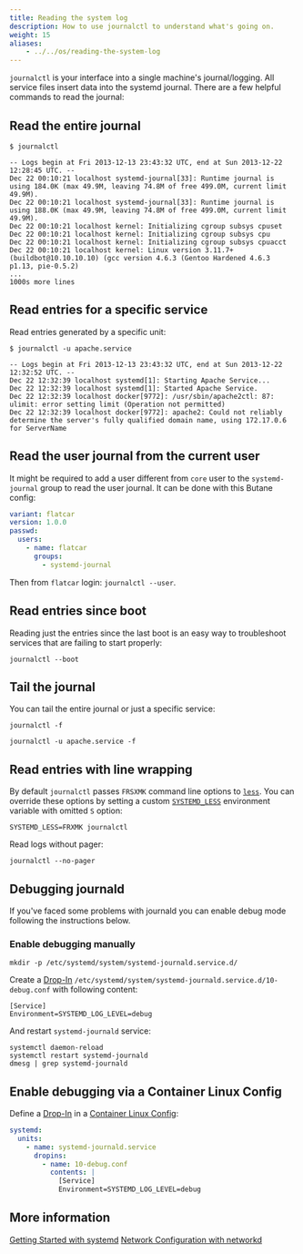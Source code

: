 ```yaml
---
title: Reading the system log
description: How to use journalctl to understand what's going on.
weight: 15
aliases:
    - ../../os/reading-the-system-log
---
```


`journalctl` is your interface into a single machine's journal/logging. All service files insert data into the systemd journal. There are a few helpful commands to read the journal:

## Read the entire journal

```shell
$ journalctl

-- Logs begin at Fri 2013-12-13 23:43:32 UTC, end at Sun 2013-12-22 12:28:45 UTC. --
Dec 22 00:10:21 localhost systemd-journal[33]: Runtime journal is using 184.0K (max 49.9M, leaving 74.8M of free 499.0M, current limit 49.9M).
Dec 22 00:10:21 localhost systemd-journal[33]: Runtime journal is using 188.0K (max 49.9M, leaving 74.8M of free 499.0M, current limit 49.9M).
Dec 22 00:10:21 localhost kernel: Initializing cgroup subsys cpuset
Dec 22 00:10:21 localhost kernel: Initializing cgroup subsys cpu
Dec 22 00:10:21 localhost kernel: Initializing cgroup subsys cpuacct
Dec 22 00:10:21 localhost kernel: Linux version 3.11.7+ (buildbot@10.10.10.10) (gcc version 4.6.3 (Gentoo Hardened 4.6.3 p1.13, pie-0.5.2)
...
1000s more lines
```

## Read entries for a specific service

Read entries generated by a specific unit:

```shell
$ journalctl -u apache.service

-- Logs begin at Fri 2013-12-13 23:43:32 UTC, end at Sun 2013-12-22 12:32:52 UTC. --
Dec 22 12:32:39 localhost systemd[1]: Starting Apache Service...
Dec 22 12:32:39 localhost systemd[1]: Started Apache Service.
Dec 22 12:32:39 localhost docker[9772]: /usr/sbin/apache2ctl: 87: ulimit: error setting limit (Operation not permitted)
Dec 22 12:32:39 localhost docker[9772]: apache2: Could not reliably determine the server's fully qualified domain name, using 172.17.0.6 for ServerName
```

## Read the user journal from the current user

It might be required to add a user different from `core` user to the `systemd-journal` group to read the user journal. It can be done with this Butane config:
```yaml
variant: flatcar
version: 1.0.0
passwd:
  users:
    - name: flatcar
      groups:
        - systemd-journal
```

Then from `flatcar` login: `journalctl --user`.

## Read entries since boot

Reading just the entries since the last boot is an easy way to troubleshoot services that are failing to start properly:

```shell
journalctl --boot
```

## Tail the journal

You can tail the entire journal or just a specific service:

```shell
journalctl -f
```

```shell
journalctl -u apache.service -f
```

## Read entries with line wrapping

By default `journalctl` passes `FRSXMK` command line options to [`less`](http://linux.die.net/man/1/less). You can override these options by setting a custom [`SYSTEMD_LESS`](http://www.freedesktop.org/software/systemd/man/journalctl.html#%24SYSTEMD_LESS) environment variable with omitted `S` option:

```shell
SYSTEMD_LESS=FRXMK journalctl
```

Read logs without pager:

```shell
journalctl --no-pager
```

## Debugging journald

If you've faced some problems with journald you can enable debug mode following the instructions below.

### Enable debugging manually

```shell
mkdir -p /etc/systemd/system/systemd-journald.service.d/
```

Create a [Drop-In][drop-ins] `/etc/systemd/system/systemd-journald.service.d/10-debug.conf` with following content:

```shell
[Service]
Environment=SYSTEMD_LOG_LEVEL=debug
```

And restart `systemd-journald` service:

```shell
systemctl daemon-reload
systemctl restart systemd-journald
dmesg | grep systemd-journald
```

## Enable debugging via a Container Linux Config

Define a [Drop-In][drop-ins] in a [Container Linux Config][ct-configs]:

```yaml
systemd:
  units:
    - name: systemd-journald.service
      dropins:
        - name: 10-debug.conf
          contents: |
            [Service]
            Environment=SYSTEMD_LOG_LEVEL=debug
```

[drop-ins]: ../systemd/drop-in-units
[ct-configs]: ../../provisioning/cl-config

## More information

<a class="btn btn-default" href="getting-started-with-systemd">Getting Started with systemd</a>
<a class="btn btn-default" href="network-config-with-networkd">Network Configuration with networkd</a>
